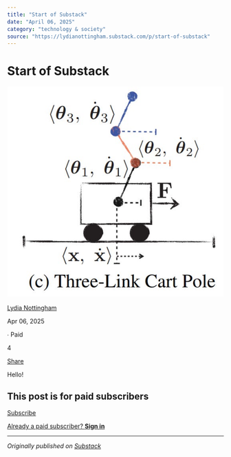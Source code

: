 ```yaml
---
title: "Start of Substack"
date: "April 06, 2025"
category: "technology & society"
source: "https://lydianottingham.substack.com/p/start-of-substack"
---
```


# Start of Substack

[![Lydia Nottingham's avatar](images/start-of-substack_img_01.png)](https://substack.com/@lydianottingham)

[Lydia Nottingham](https://substack.com/@lydianottingham)

Apr 06, 2025

∙ Paid

4

[](https://lydianottingham.substack.com/p/start-of-substack/comments)

[Share](javascript:void\(0\))

Hello!

## This post is for paid subscribers

[Subscribe](https://lydianottingham.substack.com/subscribe?simple=true&next=https%3A%2F%2Flydianottingham.substack.com%2Fp%2Fstart-of-substack&utm_source=paywall&utm_medium=web&utm_content=155938354)

[Already a paid subscriber? **Sign in**](https://substack.com/sign-in?redirect=%2Fp%2Fstart-of-substack&for_pub=lydianottingham&change_user=false)

---

*Originally published on [Substack](https://lydianottingham.substack.com/p/start-of-substack)*